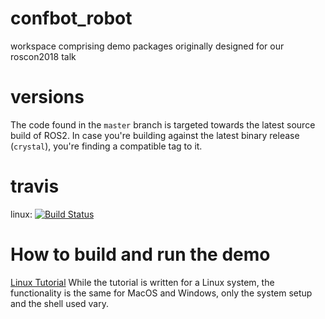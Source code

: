 # confbot_robot
workspace comprising demo packages originally designed for our roscon2018 talk

# versions
The code found in the `master` branch is targeted towards the latest source build of ROS2. In case you're building against the latest binary release (`crystal`), you're finding a compatible tag to it.

# travis
linux: [![Build Status](https://travis-ci.org/Karsten1987/confbot_robot.svg?branch=master)](https://travis-ci.org/Karsten1987/confbot_robot)

# How to build and run the demo

[Linux Tutorial](tutorial/Linux_Tutorial.md)
While the tutorial is written for a Linux system, the functionality is the same for MacOS and Windows, only the system setup and the shell used vary.
